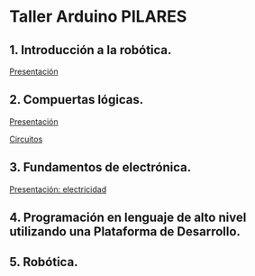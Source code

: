 # Taller Arduino PILARES
 
## 1. Introducción a la robótica.
[Presentación](https://www.canva.com/design/DAD7pNUmb-g/gui4k_kAUmm3ORPKMxsVkA/view?utm_content=DAD7pNUmb-g&utm_campaign=designshare&utm_medium=link&utm_source=publishsharelink)

## 2. Compuertas lógicas.
[Presentación](https://www.canva.com/design/DAEChwHsu3g/vc28_TdSA5KYvejCuZoTpQ/view?utm_content=DAEChwHsu3g&utm_campaign=designshare&utm_medium=link&utm_source=publishsharelink)

[Circuitos](https://github.com/angelumoca21/TallerArduinoPILARES/tree/main/compuertas)

## 3. Fundamentos de electrónica.

[Presentación: electricidad](https://www.canva.com/design/DAEBNRvjL30/CJtulI4pbIXa0hxx_8as9w/view?utm_content=DAEBNRvjL30&utm_campaign=designshare&utm_medium=link&utm_source=publishsharelink)

## 4. Programación en lenguaje de alto nivel utilizando una Plataforma de Desarrollo.

## 5. Robótica.